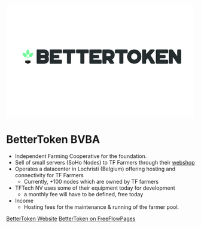 ![bettertoken logo](img/bettertoken-logo.jpg)

# BetterToken BVBA

- Independent Farming Cooperative for the foundation.
- Sell of small servers (SoHo Nodes) to TF Farmers through their [webshop](https://bettertoken.com)
- Operates a datacenter in Lochristi (Belgium) offering hosting and connectivity for TF Farmers
    - Currently, +100 nodes which are owned by TF farmers
- TFTech NV uses some of their equipment today for development
    - a monthly fee will have to be defined, free today
- Income
    - Hosting fees for the maintenance & running of the farmer pool.    

[BetterToken Website](http://bettertoken.com)
[BetterToken on FreeFlowPages](https://freeflowpages.com/s/bettertoken/)